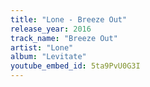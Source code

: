 ```yaml
---
title: "Lone - Breeze Out"
release_year: 2016
track_name: "Breeze Out"
artist: "Lone"
album: "Levitate"
youtube_embed_id: 5ta9PvU0G3I
---
```

